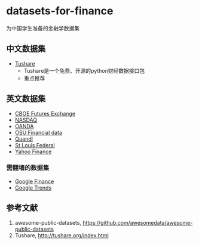 # datasets-for-finance
为中国学生准备的金融学数据集

## 中文数据集

* [Tushare](http://tushare.org/index.html)
  * Tushare是一个免费、开源的python财经数据接口包
  * 重点推荐

## 英文数据集

* [CBOE Futures Exchange](http://cfe.cboe.com/market-data/)
* [NASDAQ](https://data.nasdaq.com/)
* [OANDA](http://www.oanda.com/)
* [OSU Financial data](http://fisher.osu.edu/fin/fdf/osudata.htm)
* [Quandl](https://www.quandl.com/)
* [St Louis Federal](https://research.stlouisfed.org/fred2/)
* [Yahoo Finance](http://finance.yahoo.com/)

### 需翻墙的数据集

* [Google Finance](https://www.google.com/finance)
* [Google Trends](http://www.google.com/trends?q=google&ctab=0&geo=all&date=all&sort=0)



## 参考文献

1. awesome-public-datasets, https://github.com/awesomedata/awesome-public-datasets
1. Tushare, http://tushare.org/index.html
